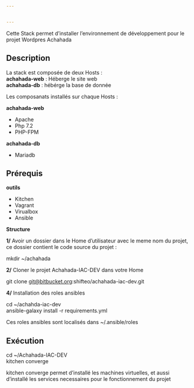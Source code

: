 ```yaml
---


---
```


<p>Cette Stack permet d’installer l’environnement de développement pour le projet Wordpres Achahada</p>
<h2 id="description">Description</h2>
<p>La stack est composée de deux Hosts :<br>
<strong>achahada-web</strong>  : Héberge le site web<br>
<strong>achahada-db</strong>  : hébérge la base de donnée</p>
<p>Les composanats installés sur chaque Hosts :</p>
<p><strong>achahada-web</strong></p>
<ul>
<li>Apache</li>
<li>Php 7.2</li>
<li>PHP-FPM</li>
</ul>
<p><strong>achahada-db</strong></p>
<ul>
<li>Mariadb</li>
</ul>
<h2 id="prérequis">Prérequis</h2>
<p><strong>outils</strong></p>
<ul>
<li>Kitchen</li>
<li>Vagrant</li>
<li>Virualbox</li>
<li>Ansible</li>
</ul>
<p><strong>Structure</strong></p>
<p><strong>1/</strong>  Avoir un dossier dans le Home d’utilisateur avec le meme nom du projet, ce dossier contient le code source du projet :</p>
<p>mkdir ~/achahada</p>
<p><strong>2/</strong>  Cloner le projet Achahada-IAC-DEV dans votre Home</p>
<p>git clone <a href="mailto:git@bitbucket.org">git@bitbucket.org</a>:shifteo/achahada-iac-dev.git</p>
<p><strong>4/</strong>  Installation des roles ansibles</p>
<p>cd ~/achahda-iac-dev<br>
ansible-galaxy install  -r requirements.yml</p>
<p>Ces roles ansibles sont localisés dans ~/.ansible/roles</p>
<h2 id="exécution">Exécution</h2>
<p>cd ~/Achahada-IAC-DEV<br>
kitchen converge</p>
<p>kitchen converge permet d’installé les machines virtuelles, et aussi d’installé les services necessaires pour le fonctionnement du projet</p>

